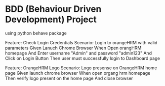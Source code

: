 # BDD (Behaviour Driven Development) Project
using python behave package

Feature: Check Login Credentials
  Scenario: Login to orangeHRM with valid parameters
    Given Lanuch Chrome Browser
    When Open orangHRM homepage
    And Enter username "Admin" and password "admin123"
    And Click on Login Button
    Then user must successfully login to Dashboard page
    
Feature: OrangeHRM Logo
  Scenario: Logo presense on OrangeHRM  home page
    Given launch chrome browser
    When open organg hrm homepage
    Then verify logo present on the home page
    And close browser